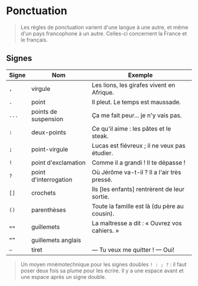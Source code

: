# Ponctuation

> Les règles de ponctuation varient d'une langue à une autre, et même d'un pays
> francophone à un autre. Celles-ci concernent la France et le français.

## Signes

| Signe | Nom                   | Exemple                                      |
| ----- | --------------------- | -------------------------------------------- |
| `,`   | virgule               | Les lions, les girafes vivent en Afrique.    |
| `.`   | point                 | Il pleut. Le temps est maussade.             |
| `...` | points de suspension  | Ça me fait peur... je n'y vais pas.          |
| `:`   | deux-points           | Ce qu'il aime : les pâtes et le steak.       |
| `;`   | point-virgule         | Lucas est fiévreux ; il ne veux pas étudier. |
| `!`   | point d'exclamation   | Comme il a grandi ! Il te dépasse !          |
| `?`   | point d'interrogation | Où Jérôme va-t-il ? Il a l'air très pressé.  |
| `[]`  | crochets              | Ils [les enfants] rentrèrent de leur sortie. |
| `()`  | parenthèses           | Toute la famille est là (du père au cousin). |
| `«»`  | guillemets            | La maîtresse a dit : « Ouvrez vos cahiers. » |
| `“”`  | guillemets anglais    |                                              |
| `—`   | tiret                 | — Tu veux me quitter ! — Oui!                |

> Un moyen mnémotechnique pour les signes doubles `! : ; ?` : il faut poser deux
> fois sa plume pour les écrire. Il y a une espace avant et une espace après un
> signe double.
